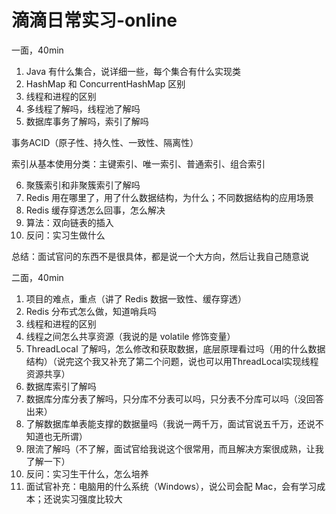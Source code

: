 # 滴滴日常实习-online

一面，40min

1. Java 有什么集合，说详细一些，每个集合有什么实现类
2. HashMap 和 ConcurrentHashMap 区别
3. 线程和进程的区别
4. 多线程了解吗，线程池了解吗
5. 数据库事务了解吗，索引了解吗

事务ACID（原子性、持久性、一致性、隔离性）

索引从基本使用分类：主键索引、唯一索引、普通索引、组合索引

6. 聚簇索引和非聚簇索引了解吗
7. Redis 用在哪里了，用了什么数据结构，为什么；不同数据结构的应用场景
8. Redis 缓存穿透怎么回事，怎么解决
9. 算法：双向链表的插入
10. 反问：实习生做什么

总结：面试官问的东西不是很具体，都是说一个大方向，然后让我自己随意说

 

二面，40min

1. 项目的难点，重点（讲了 Redis 数据一致性、缓存穿透）
2. Redis 分布式怎么做，知道哨兵吗
3. 线程和进程的区别
4. 线程之间怎么共享资源（我说的是 volatile 修饰变量）
5. ThreadLocal 了解吗，怎么修改和获取数据，底层原理看过吗（用的什么数据结构）（说完这个我又补充了第二个问题，说也可以用ThreadLocal实现线程资源共享）
6. 数据库索引了解吗
7. 数据库分库分表了解吗，只分库不分表可以吗，只分表不分库可以吗（没回答出来）
8. 了解数据库单表能支撑的数据量吗（我说一两千万，面试官说五千万，还说不知道也无所谓）
9. 限流了解吗（不了解，面试官给我说这个很常用，而且解决方案很成熟，让我了解一下）
10. 反问：实习生干什么，怎么培养
11. 面试官补充：电脑用的什么系统（Windows），说公司会配 Mac，会有学习成本；还说实习强度比较大